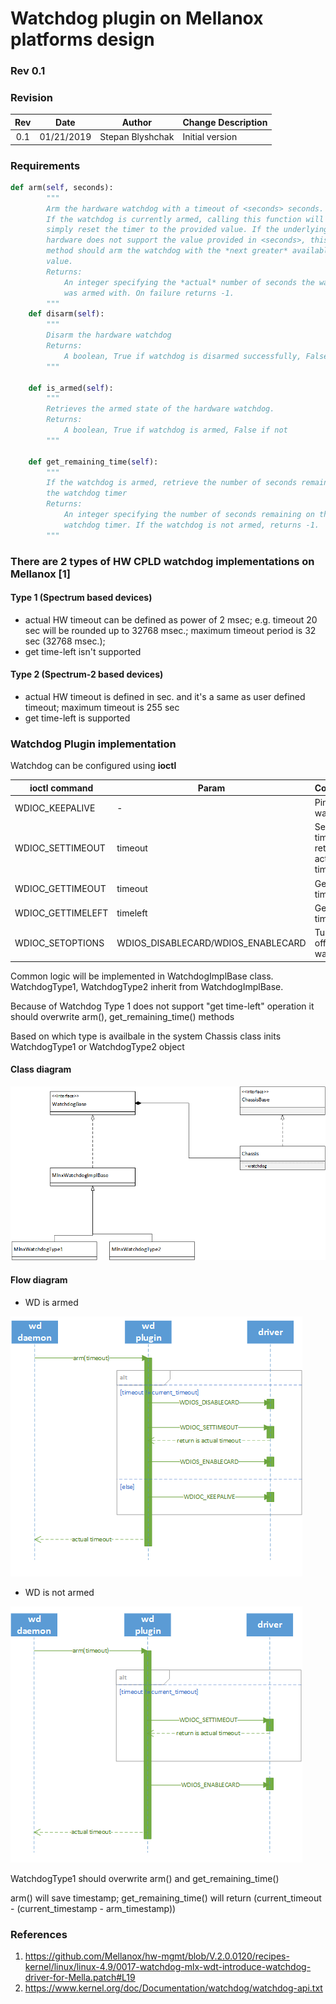 # Watchdog plugin on Mellanox platforms design #

### Rev 0.1 ###

### Revision ###

 | Rev |     Date    |       Author       | Change Description                |
 |:---:|:-----------:|:------------------:|-----------------------------------|
 | 0.1 |  01/21/2019           |      Stepan Blyshchak      | Initial version        |
 
### Requirements ###

```python
def arm(self, seconds):
        """
        Arm the hardware watchdog with a timeout of <seconds> seconds.
        If the watchdog is currently armed, calling this function will
        simply reset the timer to the provided value. If the underlying
        hardware does not support the value provided in <seconds>, this
        method should arm the watchdog with the *next greater* available
        value.
        Returns:
            An integer specifying the *actual* number of seconds the watchdog
            was armed with. On failure returns -1.
        """
    def disarm(self):
        """
        Disarm the hardware watchdog
        Returns:
            A boolean, True if watchdog is disarmed successfully, False if not
        """

    def is_armed(self):
        """
        Retrieves the armed state of the hardware watchdog.
        Returns:
            A boolean, True if watchdog is armed, False if not
        """

    def get_remaining_time(self):
        """
        If the watchdog is armed, retrieve the number of seconds remaining on
        the watchdog timer
        Returns:
            An integer specifying the number of seconds remaining on thei
            watchdog timer. If the watchdog is not armed, returns -1.
        """
```

### There are 2 types of HW CPLD watchdog implementations on Mellanox [1] ###

#### Type 1 (Spectrum based devices) ####

- actual HW timeout can be defined as power of 2 msec;
e.g. timeout 20 sec will be rounded up to 32768 msec.; maximum timeout period is 32 sec (32768 msec.);
- get time-left isn't supported


#### Type 2 (Spectrum-2 based devices) ####

- actual HW timeout is defined in sec. and it's a same as user defined timeout; maximum timeout is 255 sec
- get time-left is supported

### Watchdog Plugin implementation ###

Watchdog can be configured using <b>ioctl</b>

| ioctl command | Param | Comment |
|---------------|-------|---------|
|WDIOC_KEEPALIVE| -| Ping watchdog
|WDIOC_SETTIMEOUT| timeout| Set timeout, return is actual timeout
|WDIOC_GETTIMEOUT| timeout| Get timeout
|WDIOC_GETTIMELEFT| timeleft| Get timeleft
|WDIOC_SETOPTIONS|WDIOS_DISABLECARD/WDIOS_ENABLECARD| Turn off/on watchdog


Common logic will be implemented in WatchdogImplBase class. WatchdogType1, WatchdogType2 inherit from WatchdogImplBase.

Because of Watchdog Type 1 does not support "get time-left" operation it should overwrite arm(), get_remaining_time() methods

Based on which type is availbale in the system Chassis class inits WatchdogType1 or WatchdogType2 object

#### Class diagram ####
![](https://github.com/stepanblyschak/SONiC/blob/wd/doc/pmon/wd_class_diagram.png)

#### Flow diagram ####
- WD is armed

![](https://github.com/stepanblyschak/SONiC/blob/wd/doc/pmon/wd_arm1.png)

- WD is not armed

![](https://github.com/stepanblyschak/SONiC/blob/wd/doc/pmon/wd_arm2.png)

WatchdogType1 should overwrite arm() and get_remaining_time()

arm() will save timestamp; get_remaining_time() will return (current_timeout - (current_timestamp - arm_timestamp))

### References ###
1. https://github.com/Mellanox/hw-mgmt/blob/V.2.0.0120/recipes-kernel/linux/linux-4.9/0017-watchdog-mlx-wdt-introduce-watchdog-driver-for-Mella.patch#L19
2. https://www.kernel.org/doc/Documentation/watchdog/watchdog-api.txt

